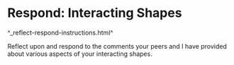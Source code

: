Respond: Interacting Shapes
===========================

^_reflect-respond-instructions.html^

Reflect upon and respond to the comments your peers and I have provided about
various aspects of your interacting shapes.
